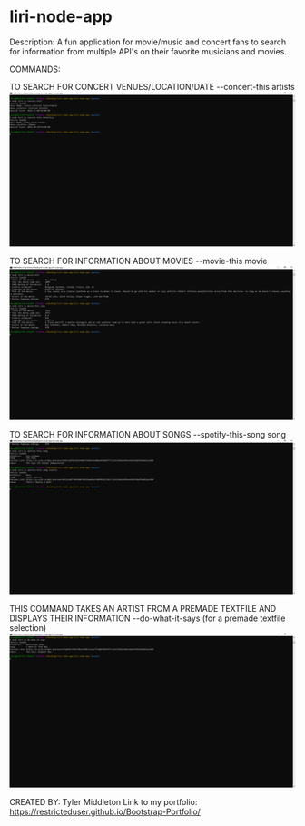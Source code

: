 # liri-node-app
 Description: A fun application for movie/music and concert fans to search for information from multiple API's on their favorite musicians and movies.
 
 COMMANDS: 
 
 TO SEARCH FOR CONCERT VENUES/LOCATION/DATE
 --concert-this artists
 ![alt text](https://github.com/RestrictedUser/liri-node-app/blob/master/images/Liri-screenshots/concert-this.PNG?raw=true)
 
 TO SEARCH FOR INFORMATION ABOUT MOVIES 
 --movie-this movie
 ![alt text](https://github.com/RestrictedUser/liri-node-app/blob/master/images/Liri-screenshots/movie-this.PNG?raw=true)
 
 TO SEARCH FOR INFORMATION ABOUT SONGS
 --spotify-this-song song
 ![alt text](https://github.com/RestrictedUser/liri-node-app/blob/master/images/Liri-screenshots/spotify-this-song.PNG?raw=true)
 
 THIS COMMAND TAKES AN ARTIST FROM A PREMADE TEXTFILE AND DISPLAYS THEIR INFORMATION
 --do-what-it-says (for a premade textfile selection)
![alt text](https://github.com/RestrictedUser/liri-node-app/blob/master/images/Liri-screenshots/do-what-it-says(fs.readFile).PNG?raw=true)

CREATED BY: Tyler Middleton
Link to my portfolio: https://restricteduser.github.io/Bootstrap-Portfolio/
